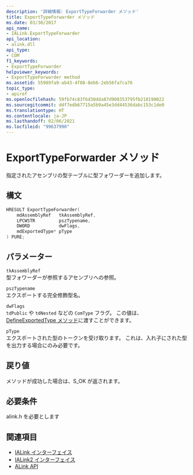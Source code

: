 ```yaml
---
description: '詳細情報: ExportTypeForwarder メソッド'
title: ExportTypeForwarder メソッド
ms.date: 03/30/2017
api_name:
- IALink.ExportTypeForwarder
api_location:
- alink.dll
api_type:
- COM
f1_keywords:
- ExportTypeForwarder
helpviewer_keywords:
- ExportTypeForwarder method
ms.assetid: 55989fa9-ab43-4f08-8eb6-2eb56fa7ca76
topic_type:
- apiref
ms.openlocfilehash: 59fb74c83f6d30dda87d908353795fb218190022
ms.sourcegitcommit: ddf7edb67715a5b9a45e3dd44536dabc153c1de0
ms.translationtype: HT
ms.contentlocale: ja-JP
ms.lasthandoff: 02/06/2021
ms.locfileid: "99637990"
---
```

# <a name="exporttypeforwarder-method"></a>ExportTypeForwarder メソッド

指定されたアセンブリの型テーブルに型フォワーダーを追加します。  
  
## <a name="syntax"></a>構文  
  
```cpp  
HRESULT ExportTypeForwarder(  
    mdAssemblyRef   tkAssemblyRef,  
    LPCWSTR         pszTypename,  
    DWORD           dwFlags,  
    mdExportedType* pType  
) PURE;  
```  
  
## <a name="parameters"></a>パラメーター  

 `tkAssemblyRef`  
 型フォワーダーが参照するアセンブリへの参照。  
  
 `pszTypename`  
 エクスポートする完全修飾型名。  
  
 `dwFlags`  
 `tdPublic` や `tdNested` などの `ComType` フラグ。 この値は、[DefineExportedType メソッド](../metadata/imetadataassemblyemit-defineexportedtype-method.md)に渡すことができます。  
  
 `pType`  
 エクスポートされた型のトークンを受け取ります。 これは、入れ子にされた型を出力する場合にのみ必要です。  
  
## <a name="return-value"></a>戻り値  

 メソッドが成功した場合は、S_OK が返されます。  
  
## <a name="requirements"></a>必要条件  

 alink.h を必要とします  
  
## <a name="see-also"></a>関連項目

- [IALink インターフェイス](ialink-interface.md)
- [IALink2 インターフェイス](ialink2-interface.md)
- [ALink API](index.md)
